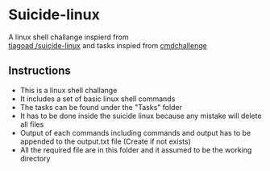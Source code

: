 # Suicide-linux
A linux shell challange inspierd from  
[tiagoad /suicide-linux](https://github.com/tiagoad/suicide-linux) 
and tasks inspied from [cmdchallenge](https://cmdchallenge.com) 

## Instructions
* This is a linux shell challange
* It includes a set of basic linux shell commands 
* The tasks can be found under the "Tasks" folder
* It has to be done inside the suicide linux because any mistake will delete all files
* Output of each commands including commands and output has to be appended to the output.txt file (Create if not exists)
* All the required file are in this folder and it assumed to be the working directory

